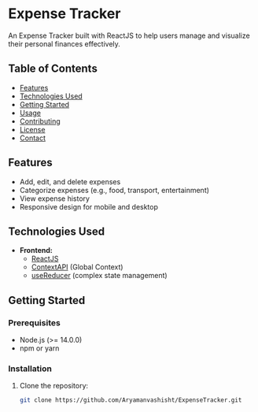# Expense Tracker

An Expense Tracker built with ReactJS to help users manage and visualize their personal finances effectively.

## Table of Contents

- [Features](#features)
- [Technologies Used](#technologies-used)
- [Getting Started](#getting-started)
- [Usage](#usage)
- [Contributing](#contributing)
- [License](#license)
- [Contact](#contact)


## Features

- Add, edit, and delete expenses
- Categorize expenses (e.g., food, transport, entertainment)
- View expense history
- Responsive design for mobile and desktop

## Technologies Used

- **Frontend:**
  - [ReactJS](https://react.dev/)
  - [ContextAPI](https://react.dev/reference/react/useContext) (Global Context)
  - [useReducer](https://react.dev/reference/react/useReducer) (complex state management)
  

## Getting Started

### Prerequisites

- Node.js (>= 14.0.0)
- npm or yarn

### Installation

1. Clone the repository:
   ```bash
   git clone https://github.com/Aryamanvashisht/ExpenseTracker.git
